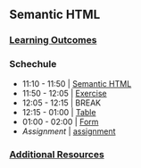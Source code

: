 ## Semantic HTML

### [Learning Outcomes](./learning-outcomes.md)

### Schechule

- 11:10 - 11:50 | [Semantic HTML](./topic.md)
- 11:50 - 12:05 | [Exercise](./exercise.md)
- 12:05 - 12:15 |  BREAK
- 12:15 - 01:00 | [Table](./table-form.md)
- 01:00 - 02:00 | [Form](./table-form.md)
- *Assignment*  | [assignment](./assignment.md)

### [Additional Resources](./resources.md)

